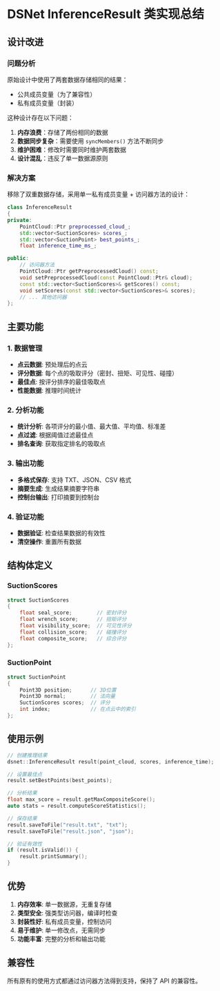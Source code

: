# DSNet InferenceResult 类实现总结

## 设计改进

### 问题分析
原始设计中使用了两套数据存储相同的结果：
- 公共成员变量（为了兼容性）
- 私有成员变量（封装）

这种设计存在以下问题：
1. **内存浪费**：存储了两份相同的数据
2. **数据同步复杂**：需要使用 `syncMembers()` 方法不断同步
3. **维护困难**：修改时需要同时维护两套数据
4. **设计混乱**：违反了单一数据源原则

### 解决方案
移除了双重数据存储，采用单一私有成员变量 + 访问器方法的设计：

```cpp
class InferenceResult
{
private:
    PointCloud::Ptr preprocessed_cloud_;
    std::vector<SuctionScores> scores_;
    std::vector<SuctionPoint> best_points_;
    float inference_time_ms_;

public:
    // 访问器方法
    PointCloud::Ptr getPreprocessedCloud() const;
    void setPreprocessedCloud(const PointCloud::Ptr& cloud);
    const std::vector<SuctionScores>& getScores() const;
    void setScores(const std::vector<SuctionScores>& scores);
    // ... 其他访问器
};
```

## 主要功能

### 1. 数据管理
- **点云数据**: 预处理后的点云
- **评分数据**: 每个点的吸取评分（密封、扭矩、可见性、碰撞）
- **最佳点**: 按评分排序的最佳吸取点
- **性能数据**: 推理时间统计

### 2. 分析功能
- **统计分析**: 各项评分的最小值、最大值、平均值、标准差
- **点过滤**: 根据阈值过滤最佳点
- **排名查询**: 获取指定排名的吸取点

### 3. 输出功能
- **多格式保存**: 支持 TXT、JSON、CSV 格式
- **摘要生成**: 生成结果摘要字符串
- **控制台输出**: 打印摘要到控制台

### 4. 验证功能
- **数据验证**: 检查结果数据的有效性
- **清空操作**: 重置所有数据

## 结构体定义

### SuctionScores
```cpp
struct SuctionScores
{
    float seal_score;        // 密封评分
    float wrench_score;      // 扭矩评分
    float visibility_score;  // 可见性评分
    float collision_score;   // 碰撞评分
    float composite_score;   // 综合评分
};
```

### SuctionPoint
```cpp
struct SuctionPoint
{
    Point3D position;      // 3D位置
    Point3D normal;        // 法向量
    SuctionScores scores;  // 评分
    int index;             // 在点云中的索引
};
```

## 使用示例

```cpp
// 创建推理结果
dsnet::InferenceResult result(point_cloud, scores, inference_time);

// 设置最佳点
result.setBestPoints(best_points);

// 分析结果
float max_score = result.getMaxCompositeScore();
auto stats = result.computeScoreStatistics();

// 保存结果
result.saveToFile("result.txt", "txt");
result.saveToFile("result.json", "json");

// 验证有效性
if (result.isValid()) {
    result.printSummary();
}
```

## 优势

1. **内存效率**: 单一数据源，无重复存储
2. **类型安全**: 强类型访问器，编译时检查
3. **封装性好**: 私有成员变量，控制访问
4. **易于维护**: 单一修改点，无需同步
5. **功能丰富**: 完整的分析和输出功能

## 兼容性

所有原有的使用方式都通过访问器方法得到支持，保持了 API 的兼容性。

